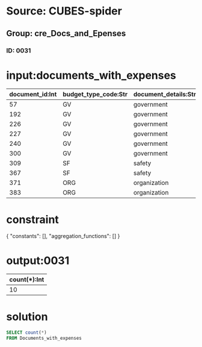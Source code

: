# Source: CUBES-spider
## Group: cre_Docs_and_Epenses
### ID: 0031

# input:documents_with_expenses

| document_id:Int | budget_type_code:Str | document_details:Str |
|---|---|---|
| 57 | GV | government |
| 192 | GV | government |
| 226 | GV | government |
| 227 | GV | government |
| 240 | GV | government |
| 300 | GV | government |
| 309 | SF | safety |
| 367 | SF | safety |
| 371 | ORG | organization |
| 383 | ORG | organization |

# constraint

{
  "constants": [],
  "aggregation_functions": []
}

# output:0031

| count(*):Int |
|---|
| 10 |

# solution

```sql
SELECT count(*)
FROM Documents_with_expenses
```
